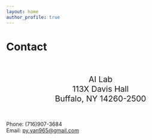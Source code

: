 ```yaml
---
layout: home
author_profile: true
---
```

# Contact

<br>

<p style="font-size:16pt;text-align:center">
AI Lab
<br>
113X Davis Hall
<br>
Buffalo, NY 14260-2500

<br>
<br>

Phone: (716)907-3684
<br>
Email: <a href="mailto:pyan4@buffalo.edu">py.yan965@gmail.com</a> 
</p>
